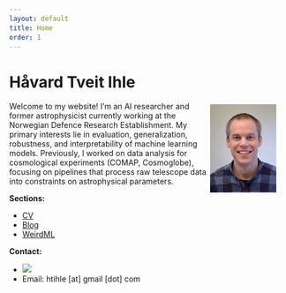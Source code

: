```yaml
---
layout: default
title: Home
order: 1
---
```



# Håvard Tveit Ihle 
<img src="images/havardihle_lr.jpg" alt="Håvard Tveit Ihle" style="float: right; width: 120px; margin: 5px 20px 150px 5px;">


Welcome to my website! I’m an AI researcher and former astrophysicist currently working at the Norwegian Defence Research Establishment. My primary interests lie in evaluation, generalization, robustness, and interpretability of machine learning models. Previously, I worked on data analysis for cosmological experiments (COMAP, Cosmoglobe), focusing on pipelines that process raw telescope data into constraints on astrophysical parameters.




**Sections:**
- [CV](cv.html)
- [Blog](blog.html)
- [WeirdML](weirdml.html)

**Contact:**
- [<img src="https://cdn.jsdelivr.net/npm/simple-icons@v9/icons/x.svg" width="11px" />](https://x.com/htihle) 
- Email: htihle [at] gmail [dot] com